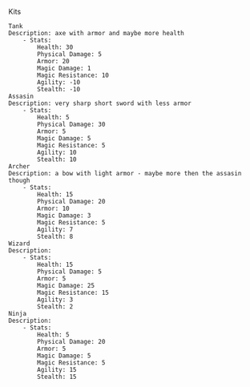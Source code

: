 Kits

	Tank 	
	Description: axe with armor and maybe more health
		- Stats:
			Health: 30
			Physical Damage: 5
			Armor: 20
			Magic Damage: 1
			Magic Resistance: 10
			Agility: -10
			Stealth: -10
	Assasin
	Description: very sharp short sword with less armor
		- Stats:
			Health: 5
			Physical Damage: 30
			Armor: 5
			Magic Damage: 5
			Magic Resistance: 5
			Agility: 10
			Stealth: 10
	Archer
	Description: a bow with light armor - maybe more then the assasin though
		- Stats:
			Health: 15
			Physical Damage: 20
			Armor: 10
			Magic Damage: 3
			Magic Resistance: 5
			Agility: 7
			Stealth: 8
	Wizard
	Description:
		- Stats:
			Health: 15
			Physical Damage: 5
			Armor: 5
			Magic Damage: 25
			Magic Resistance: 15
			Agility: 3
			Stealth: 2
	Ninja
	Description:
		- Stats:
			Health: 5
			Physical Damage: 20
			Armor: 5
			Magic Damage: 5
			Magic Resistance: 5
			Agility: 15
			Stealth: 15
			
			
